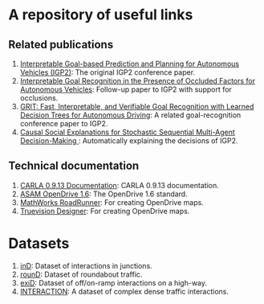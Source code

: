 # A repository of useful links

## Related publications
1. [Interpretable Goal-based Prediction and Planning for Autonomous Vehicles (IGP2)](https://www.five.ai/igp2): The original IGP2 conference paper.
2. [Interpretable Goal Recognition in the Presence of Occluded Factors for Autonomous Vehicles](https://www.five.ai/gofi): Follow-up paper to IGP2 with support for occlusions.
3. [GRIT: Fast, Interpretable, and Verifiable Goal Recognition with Learned Decision Trees for Autonomous Driving](https://ieeexplore.ieee.org/document/9636279): A related goal-recognition conference paper to IGP2.
4. [Causal Social Explanations for Stochastic Sequential Multi-Agent Decision-Making
](https://arxiv.org/abs/2302.10809): Automatically explaining the decisions of IGP2.

## Technical documentation
1. [CARLA 0.9.13 Documentation](https://carla.readthedocs.io/en/0.9.13/): CARLA 0.9.13 documentation.
2. [ASAM OpenDrive 1.6](https://www.asam.net/index.php?eID=dumpFile&t=f&f=4089&token=deea5d707e2d0edeeb4fccd544a973de4bc46a09): The OpenDrive 1.6 standard.
3. [MathWorks RoadRunner](https://uk.mathworks.com/products/roadrunner.html): For creating OpenDrive maps.
4. [Truevision Designer](https://www.truevision.ai/designer): For creating OpenDrive maps.

# Datasets
1. [inD](https://www.ind-dataset.com/): Dataset of interactions in junctions.
2. [rounD](https://www.round-dataset.com/): Dataset of roundabout traffic.
3. [exiD](https://www.exid-dataset.com/): Dataset of off/on-ramp interactions on a high-way.
4. [INTERACTION](http://interaction-dataset.com/): A dataset of complex dense traffic interactions.